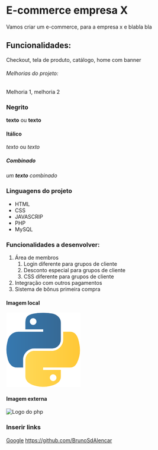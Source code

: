 # E-commerce empresa X

Vamos criar um e-commerce, para a empresa x e blabla bla

## Funcionalidades:

Checkout, tela de produto, catálogo, home com banner

###### Melhorias do projeto:

Melhoria 1, melhoria 2

### Negrito

**texto** ou __texto__

#### Itálico

*texto* ou _texto_

##### Combinado

_um **texto** combinado_

### Linguagens do projeto

* HTML
* CSS
* JAVASCRIP
* PHP
* MySQL

### Funcionalidades a desenvolver:

1. Área de membros
    1. Login diferente para grupos de cliente
    2. Desconto especial para grupos de cliente
    3. CSS diferente para grupos de cliente
2. Integração com outros pagamentos
3. Sistema de bônus primeira compra

#### Imagem local

![Logo do Python](img/logo.png)

#### Imagem externa

![Logo do php](https://img2.gratispng.com/20180624/ygl/kisspng-php-computer-icons-logo-filename-extension-php-logo-5b3022cdbb7a50.1988404515298812937679.jpg)

### Inserir links

[Google](www.google.com)
https://github.com/BrunoSdAlencar
